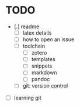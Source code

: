 # TODO

- [.] readme
  - [ ] latex details
  - [ ] how to open an issue
  - [ ] toolchain
    - [ ] zotero
    - [ ] templates
    - [ ] snippets
    - [ ] markdown
    - [ ] pandoc
  - [ ] git: version control
- [ ] learning git
